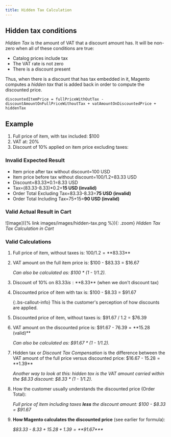 ```yaml
---
title: Hidden Tax Calculation
---
```


## Hidden tax conditions

_Hidden Tax_ is the amount of VAT that a discount amount has. It will be non-zero when all of these conditions are true:

- Catalog prices include tax
- The VAT rate is not zero
- There is a discount present

Thus, when there is a discount that has tax embedded in it, Magento computes a _hidden tax_ that is added back in order to compute the discounted price.

`discountedItemPrice = fullPriceWithOutTax - discountAmountOnFullPriceWithoutTax + vatAmountOnDiscountedPrice + hiddenTax`

## Example

1. Full price of item, with tax included: $100
1. VAT at: 20%
1. Discount of 10% applied on item price excluding taxes:

### Invalid Expected Result

- Item price after tax without discount=100 USD
- Item price before tax without discount=100/1.2=83.33 USD
- Discount=83.33\*0.1=8.33 USD
- Tax=(83.33-8.33)\*0.2=**15 USD (invalid)**
- Order Total Excluding Tax=83.33-8.33=**75 USD (invalid)**
- Order Total Including Tax=75+15=**90 USD (invalid)**

### Valid Actual Result in Cart

![Image]({% link images/images/hidden-tax.png %}){: .zoom}
_Hidden Tax Tax Calculation in Cart_

### Valid Calculations

1. Full price of item, without taxes is: $100 / 1.2 = **$83.33**

1. VAT amount on the full item price is: $100 - $83.33 = $16.67

   _Can also be calculated as: $100 \* (1 - 1/1.2)._

1. Discount of 10% on $83.33 is: **$8.33** (when we don&#39;t discount tax)

1. Discounted price of item with tax is: $100 - $8.33 = $91.67

   {:.bs-callout-info}
   This is the customer's perception of how discounts are applied.

1. Discounted price of item, without taxes is: $91.67 / 1.2 = $76.39

1. VAT amount on the discounted price is: $91.67 - $76.39 = **$15.28 (valid)**

   _Can also be calculated as: $91.67 \* (1 - 1/1.2)._

1. Hidden tax or _Discount Tax Compensation_ is the difference between the VAT amount of the full price versus discounted price: $16.67 - $15.28 = **$1.39**

   _Another way to look at this: hidden tax is the VAT amount carried within the $8.33 discount: $8.33 \* (1 - 1/1.2)._

1. How the customer usually understands the discounted price (Order Total):

   _Full price of item including taxes **less** the discount amount: $100 - $8.33 = $91.67_

1. **How Magento calculates the discounted price** (see earlier for formula):

   _$83.33 - $8.33 + 15.28 + 1.39 = **$91.67***_
